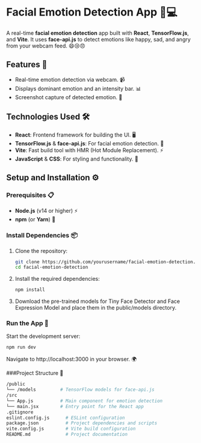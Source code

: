 # Facial Emotion Detection App 🧠💻

A real-time **facial emotion detection** app built with **React**, **TensorFlow.js**, and **Vite**. It uses **face-api.js** to detect emotions like happy, sad, and angry from your webcam feed. 😄😢😠

## Features 🌟

- Real-time emotion detection via webcam. 📹
- Displays dominant emotion and an intensity bar. 📊
- Screenshot capture of detected emotion. 📸

## Technologies Used 🛠️

- **React**: Frontend framework for building the UI. 🖥️
- **TensorFlow.js** & **face-api.js**: For facial emotion detection. 🤖
- **Vite**: Fast build tool with HMR (Hot Module Replacement). ⚡
- **JavaScript** & **CSS**: For styling and functionality. 🎨

## Setup and Installation ⚙️

### Prerequisites 📋

- **Node.js** (v14 or higher) ⚡
- **npm** (or **Yarn**) 🎯

### Install Dependencies 📦

1. Clone the repository:
   ```bash
   git clone https://github.com/yourusername/facial-emotion-detection.git
   cd facial-emotion-detection
   
2. Install the required dependencies:
   ```bash
   npm install
   
3. Download the pre-trained models for Tiny Face Detector and Face Expression Model and place them in the public/models directory.

### Run the App 🚀
Start the development server:
   ```bash
   npm run dev
   ```
Navigate to http://localhost:3000 in your browser. 🌍

###Project Structure 📂
   ```bash
   /public
   └── /models         # TensorFlow models for face-api.js
   /src
   └── App.js          # Main component for emotion detection
   └── main.jsx        # Entry point for the React app
   .gitignore
   eslint.config.js      # ESLint configuration
   package.json          # Project dependencies and scripts
   vite.config.js        # Vite build configuration
   README.md             # Project documentation
